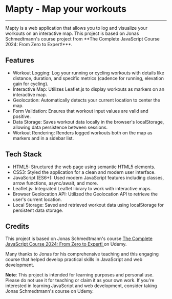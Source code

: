 # Mapty - Map your workouts
<hr>
Mapty is a web application that allows you to log and visualize your workouts on an interactive map.        
This project is based on Jonas Schmedtmann's course project from **The Complete JavaScript Course 2024: From Zero to Expert!***.

## Features
- Workout Logging: Log your running or cycling workouts with details like distance, duration, and specific metrics (cadence for running, elevation gain for cycling).
- Interactive Map: Utilizes Leaflet.js to display workouts as markers on an interactive map.
- Geolocation: Automatically detects your current location to center the map.
- Form Validation: Ensures that workout input values are valid and positive.
- Data Storage: Saves workout data locally in the browser's localStorage, allowing data persistence between sessions.
- Workout Rendering: Renders logged workouts both on the map as markers and in a sidebar list.
  
## Tech Stack
- HTML5: Structured the web page using semantic HTML5 elements.
- CSS3: Styled the application for a clean and modern user interface.
- JavaScript (ES6+): Used modern JavaScript features including classes, arrow functions, async/await, and more.
- Leaflet.js: Integrated Leaflet library to work with interactive maps.
- Browser Geolocation API: Utilized the Geolocation API to retrieve the user's current location.
- Local Storage: Saved and retrieved workout data using localStorage for persistent data storage.
  
## Credits
This project is based on Jonas Schmedtmann's course <a href="https://www.udemy.com/course/the-complete-javascript-course/">
The Complete JavaScript Course 2024: From Zero to Expert!
</a> on Udemy. 

Many thanks to Jonas for his comprehensive teaching and this engaging course that helped develop practical skills in JavaScript and web development.

**Note**: This project is intended for learning purposes and personal use. Please do not use it for teaching or claim it as your own work. If you're interested in learning JavaScript and web development, consider taking Jonas Schmedtmann's course on Udemy.
